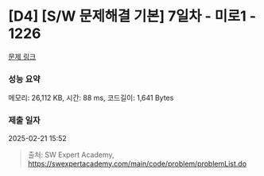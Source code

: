 # [D4] [S/W 문제해결 기본] 7일차 - 미로1 - 1226 

[문제 링크](https://swexpertacademy.com/main/code/problem/problemDetail.do?contestProbId=AV14vXUqAGMCFAYD) 

### 성능 요약

메모리: 26,112 KB, 시간: 88 ms, 코드길이: 1,641 Bytes

### 제출 일자

2025-02-21 15:52



> 출처: SW Expert Academy, https://swexpertacademy.com/main/code/problem/problemList.do